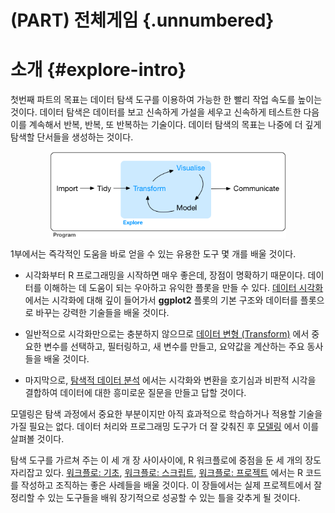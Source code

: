 # (PART) 전체게임 {.unnumbered}

# 소개 {#explore-intro}

첫번째 파트의 목표는 데이터 탐색 도구를 이용하여 가능한 한 빨리 작업 속도를 
높이는 것이다. 데이터 탐색은 데이터를 보고 신속하게 가설을 세우고 신속하게 
테스트한 다음 이를 계속해서 반복, 반복, 또 반복하는 기술이다. 
데이터 탐색의 목표는 나중에 더 깊게 탐색할 단서들을 생성하는 것이다.

<img src="diagrams/data-science-explore.png" width="75%" style="display: block; margin: auto;" />


1부에서는 즉각적인 도움을 바로 얻을 수 있는 유용한 도구 몇 개를 배울 것이다.

* 시각화부터 R 프로그래밍을 시작하면 매우 좋은데, 장점이 명확하기 때문이다. 
데이터를 이해하는 데 도움이 되는 우아하고 유익한 플롯을 만들 수 있다. 
[데이터 시각화](#data-visualization) 에서는 시각화에 대해 깊이 들어가서 
**ggplot2** 플롯의 기본 구조와 데이터를 플롯으로 바꾸는 강력한 기술들을 배울 
것이다.

* 일반적으로 시각화만으로는 충분하지 않으므로 
[데이터 변형 (Transform)](#transform) 에서 중요한 변수를 선택하고, 필터링하고, 
새 변수를 만들고, 요약값을 계산하는 주요 동사들을 배울 것이다.

* 마지막으로, [탐색적 데이터 분석](#exploratory-data-analysis) 에서는 시각화와 
변환을 호기심과 비판적 시각을 결합하여 데이터에 대한 흥미로운 질문을 만들고 답할 
것이다.

모델링은 탐색 과정에서 중요한 부분이지만 아직 효과적으로 학습하거나 적용할 
기술을 가질 필요는 없다. 데이터 처리와 프로그래밍 도구가 더 잘 갖춰진 후 
[모델링](#model-intro) 에서 이를 살펴볼 것이다.

탐색 도구를 가르쳐 주는 이 세 개 장 사이사이에, R 워크플로에 중점을 둔 세 개의 
장도 자리잡고 있다. [워크플로: 기초](#workflow-basic), 
[워크플로: 스크립트](#workflow-scripts), [워크플로: 프로젝트](#workflow-projects) 
에서는 R 코드를 작성하고 조직하는 좋은 사례들을 배울 것이다. 
이 장들에서는 실제 프로젝트에서 잘 정리할 수 있는 도구들을 배워 장기적으로 
성공할 수 있는 틀을 갖추게 될 것이다.
